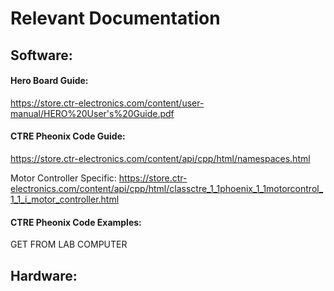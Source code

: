 # Relevant Documentation

## Software:

#### Hero Board Guide:

https://store.ctr-electronics.com/content/user-manual/HERO%20User's%20Guide.pdf

#### CTRE Pheonix Code Guide:

https://store.ctr-electronics.com/content/api/cpp/html/namespaces.html

Motor Controller Specific:
https://store.ctr-electronics.com/content/api/cpp/html/classctre_1_1phoenix_1_1motorcontrol_1_1_i_motor_controller.html

#### CTRE Pheonix Code Examples:

GET FROM LAB COMPUTER

## Hardware:
